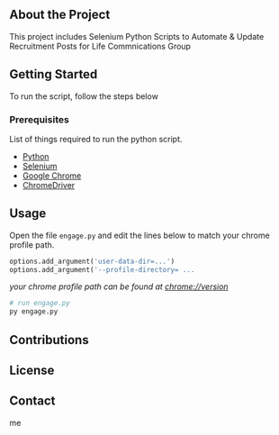 ## About the Project

This project includes Selenium Python Scripts to Automate & Update Recruitment Posts for
Life Commnications Group


## Getting Started
To run the script, follow the steps below


### Prerequisites
List of things required to run the python script.
* [Python](https://www.python.org/downloads/)
* [Selenium](https://selenium-python.readthedocs.io/installation.html)
* [Google Chrome](https://www.google.com/chrome/)
* [ChromeDriver](https://chromedriver.chromium.org/downloads)


## Usage

Open the file `engage.py` and edit the lines below to match your chrome profile path.
```python
options.add_argument('user-data-dir=...')
options.add_argument('--profile-directory= ...
```
_your chrome profile path can be found at [chrome://version](chrome://version)_

```python
# run engage.py
py engage.py
```

## Contributions


## License


## Contact
me
